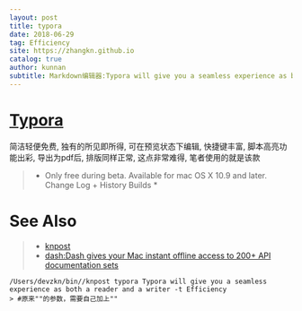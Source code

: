 ```yaml
---
layout: post
title: typora
date: 2018-06-29
tag: Efficiency
site: https://zhangkn.github.io
catalog: true
author: kunnan
subtitle: Markdown编辑器:Typora will give you a seamless experience as both a reader and a writer
---
```



#  [Typora](http://www.typora.io/)

简洁轻便免费, 独有的所见即所得, 可在预览状态下编辑, 快捷键丰富, 脚本高亮功能出彩, 导出为pdf后, 排版同样正常, 这点非常难得, 笔者使用的就是该款

>* Only free during beta. Available for mac OS X 10.9 and later. Change Log + History Builds *



# See Also 

>* [knpost](https://github.com/zhangkn/KNBin/blob/master/knpost) 
>* [dash:Dash gives your Mac instant offline access to 200+ API documentation sets](https://kapeli.com/dash)
```
/Users/devzkn/bin//knpost typora Typora will give you a seamless experience as both a reader and a writer -t Efficiency
> #原来""的参数，需要自己加上""
```

